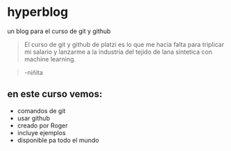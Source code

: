 # hyperblog
un blog para el curso de git y github
>El curso de git y github de platzi es lo que me hacia falta para triplicar mi salario y lanzarme a la industria del tejido de lana sintetica con machine learning.

>-niñita

## en este curso vemos:
* comandos de git
* usar github
* creado por Roger
* incluye ejemplos 
* disponible pa todo el mundo